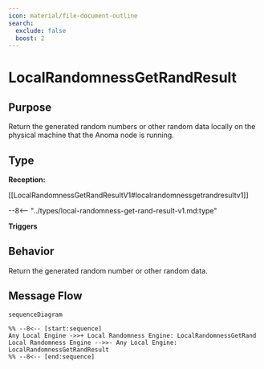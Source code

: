 ```yaml
---
icon: material/file-document-outline
search:
  exclude: false
  boost: 2
---
```


<div class="message" markdown>

# LocalRandomnessGetRandResult

## Purpose

<!-- --8<-- [start:purpose] -->
Return the generated random numbers or other random data locally on the physical machine that the Anoma node is running.
<!-- --8<-- [end:purpose] -->

## Type

<!-- --8<-- [start:type] -->
**Reception:**

[[LocalRandomnessGetRandResultV1#localrandomnessgetrandresultv1]]

--8<-- "../types/local-randomness-get-rand-result-v1.md:type"

**Triggers**

<!-- --8<-- [end:type] -->

## Behavior

<!-- --8<-- [start:behavior] -->
Return the generated random number or other random data.
<!-- --8<-- [end:behavior] -->

## Message Flow

<!-- --8<-- [start:messages] -->
```mermaid
sequenceDiagram

%% --8<-- [start:sequence]
Any Local Engine ->>+ Local Randomness Engine: LocalRandomnessGetRand
Local Randomness Engine -->>- Any Local Engine: LocalRandomnessGetRandResult
%% --8<-- [end:sequence]
```

<!-- --8<-- [end:messages] -->

</div>
